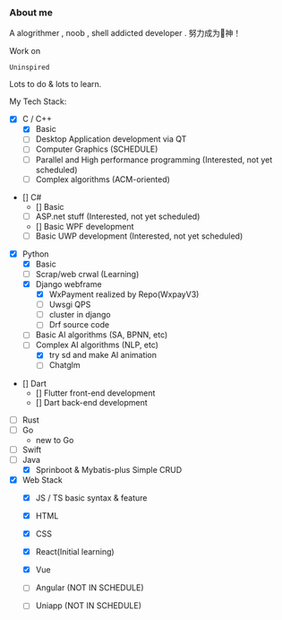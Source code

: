 ### About me

A alogrithmer , noob , shell addicted developer .
努力成为🐎神！

Work on
```
Uninspired
```
Lots to do & lots to learn.

My Tech Stack:
- [x] C / C++
  - [x] Basic
  - [ ] Desktop Application development via QT
  - [ ] Computer Graphics (SCHEDULE)
  - [ ] Parallel and High performance programming (Interested, not yet scheduled)
  - [ ] Complex algorithms (ACM-oriented)
- [] C#
  - [] Basic
  - [ ] ASP.net stuff (Interested, not yet scheduled)
  - [] Basic WPF development
  - [ ] Basic UWP development (Interested, not yet scheduled)
- [x] Python
  - [x] Basic
  - [ ] Scrap/web crwal (Learning)
  - [x] Django webframe 
    - [x] WxPayment realized by Repo(WxpayV3) 
    - [ ] Uwsgi QPS 
    - [ ] cluster in django 
    - [ ] Drf source code
  - [ ] Basic AI algorithms (SA, BPNN, etc)
  - [ ] Complex AI algorithms (NLP, etc) 
    - [x] try sd and make AI animation
    - [ ] Chatglm    
- [] Dart
  - [] Flutter front-end development
  - [] Dart back-end development
- [ ] Rust 
- [ ] Go 
  - new to Go 
- [ ] Swift 
- [ ] Java 
  - [x] Sprinboot & Mybatis-plus Simple CRUD  
- [x] Web Stack
  - [x] JS / TS basic syntax & feature
  - [x] HTML
  - [x] CSS
  - [x] React(Initial learning) 
  - [x] Vue 
  - [ ] Angular (NOT IN SCHEDULE)
  - [ ] Uniapp (NOT IN SCHEDULE)

